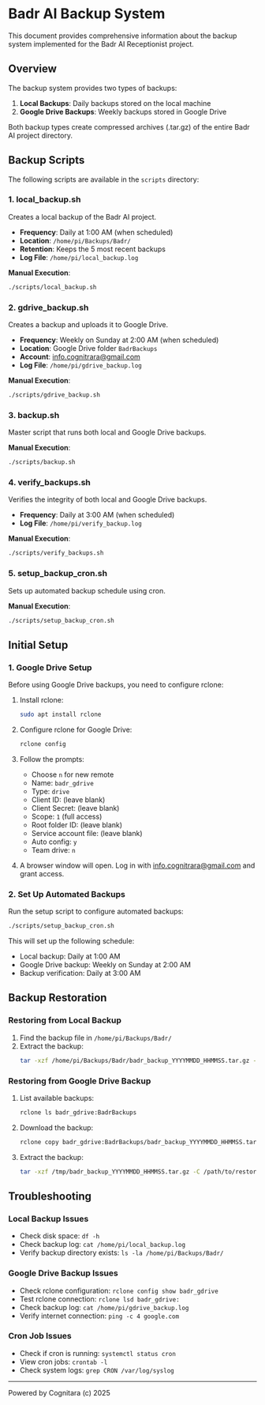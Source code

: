 # Badr AI Backup System

This document provides comprehensive information about the backup system implemented for the Badr AI Receptionist project.

## Overview

The backup system provides two types of backups:

1. **Local Backups**: Daily backups stored on the local machine
2. **Google Drive Backups**: Weekly backups stored in Google Drive

Both backup types create compressed archives (.tar.gz) of the entire Badr AI project directory.

## Backup Scripts

The following scripts are available in the `scripts` directory:

### 1. local_backup.sh

Creates a local backup of the Badr AI project.

- **Frequency**: Daily at 1:00 AM (when scheduled)
- **Location**: `/home/pi/Backups/Badr/`
- **Retention**: Keeps the 5 most recent backups
- **Log File**: `/home/pi/local_backup.log`

**Manual Execution**:
```bash
./scripts/local_backup.sh
```

### 2. gdrive_backup.sh

Creates a backup and uploads it to Google Drive.

- **Frequency**: Weekly on Sunday at 2:00 AM (when scheduled)
- **Location**: Google Drive folder `BadrBackups`
- **Account**: info.cognitrara@gmail.com
- **Log File**: `/home/pi/gdrive_backup.log`

**Manual Execution**:
```bash
./scripts/gdrive_backup.sh
```

### 3. backup.sh

Master script that runs both local and Google Drive backups.

**Manual Execution**:
```bash
./scripts/backup.sh
```

### 4. verify_backups.sh

Verifies the integrity of both local and Google Drive backups.

- **Frequency**: Daily at 3:00 AM (when scheduled)
- **Log File**: `/home/pi/verify_backup.log`

**Manual Execution**:
```bash
./scripts/verify_backups.sh
```

### 5. setup_backup_cron.sh

Sets up automated backup schedule using cron.

**Manual Execution**:
```bash
./scripts/setup_backup_cron.sh
```

## Initial Setup

### 1. Google Drive Setup

Before using Google Drive backups, you need to configure rclone:

1. Install rclone:
   ```bash
   sudo apt install rclone
   ```

2. Configure rclone for Google Drive:
   ```bash
   rclone config
   ```

3. Follow the prompts:
   - Choose `n` for new remote
   - Name: `badr_gdrive`
   - Type: `drive`
   - Client ID: (leave blank)
   - Client Secret: (leave blank)
   - Scope: `1` (full access)
   - Root folder ID: (leave blank)
   - Service account file: (leave blank)
   - Auto config: `y`
   - Team drive: `n`

4. A browser window will open. Log in with info.cognitrara@gmail.com and grant access.

### 2. Set Up Automated Backups

Run the setup script to configure automated backups:

```bash
./scripts/setup_backup_cron.sh
```

This will set up the following schedule:
- Local backup: Daily at 1:00 AM
- Google Drive backup: Weekly on Sunday at 2:00 AM
- Backup verification: Daily at 3:00 AM

## Backup Restoration

### Restoring from Local Backup

1. Find the backup file in `/home/pi/Backups/Badr/`
2. Extract the backup:
   ```bash
   tar -xzf /home/pi/Backups/Badr/badr_backup_YYYYMMDD_HHMMSS.tar.gz -C /path/to/restore
   ```

### Restoring from Google Drive Backup

1. List available backups:
   ```bash
   rclone ls badr_gdrive:BadrBackups
   ```

2. Download the backup:
   ```bash
   rclone copy badr_gdrive:BadrBackups/badr_backup_YYYYMMDD_HHMMSS.tar.gz /tmp/
   ```

3. Extract the backup:
   ```bash
   tar -xzf /tmp/badr_backup_YYYYMMDD_HHMMSS.tar.gz -C /path/to/restore
   ```

## Troubleshooting

### Local Backup Issues

- Check disk space: `df -h`
- Check backup log: `cat /home/pi/local_backup.log`
- Verify backup directory exists: `ls -la /home/pi/Backups/Badr/`

### Google Drive Backup Issues

- Check rclone configuration: `rclone config show badr_gdrive`
- Test rclone connection: `rclone lsd badr_gdrive:`
- Check backup log: `cat /home/pi/gdrive_backup.log`
- Verify internet connection: `ping -c 4 google.com`

### Cron Job Issues

- Check if cron is running: `systemctl status cron`
- View cron jobs: `crontab -l`
- Check system logs: `grep CRON /var/log/syslog`

---

Powered by Cognitara (c) 2025
